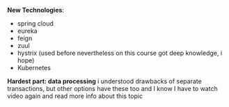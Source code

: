 **New Technologies**:

- spring cloud
- eureka
- feign
- zuul 
- hystrix (used before nevertheless on this course got deep knowledge, i hope)
- Kubernetes

**Hardest part: data processing**
 i understood drawbacks of separate transactions,
but other options have these too and I know I have to watch video again and read more info
about this topic

